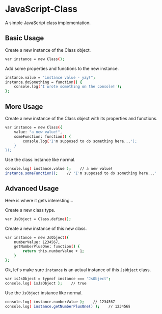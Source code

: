 # JavaScript-Class
A simple JavaScript class implementation.

## Basic Usage

Create a new instance of the Class object.
```sh
var instance = new Class();
```
Add some properties and functions to the new instance.
```sh
instance.value = "instance value - yay!";
instance.doSomething = function() {
    console.log('I wrote something on the console!');
};
```

## More Usage

Create a new instance of the Class object with its properties and functions.
```sh
var instance = new Class({
    value: "a new value!",
    someFunction: function() {
        console.log('I'm supposed to do something here...');
    }
});
```
Use the class instance like normal.
```sh
console.log( instance.value );    // a new value!
instance.someFunction();    // 'I'm supposed to do something here...'
```

## Advanced Usage

Here is where it gets interesting...

Create a new class type.
```sh
var JsObject = Class.define();
````

Create a new instance of this new class.
```sh
var instance = new JsObject({
    numberValue: 1234567,
    getNumberPlusOne: function() {
        return this.numberValue + 1;
    }
};
```
Ok, let's make sure `instance` is an actual instance of this `JsObject` class.
```sh
var isJsObject = typeof instance === "JsObject";
console.log( isJsObject );    // true
```
Use the `JsObject` instance like normal.
```sh
console.log( instance.numberValue );    // 1234567
console.log( instance.getNumberPlusOne() );    // 1234568
```
